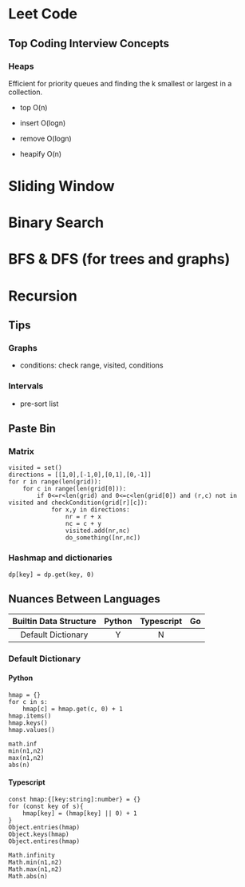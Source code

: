 # Leet Code

## Top Coding Interview Concepts

### Heaps

Efficient for priority queues and finding the k smallest or largest in a collection.

- top O(n)

- insert O(logn)

- remove O(logn)

- heapify O(n)

# Sliding Window

# Binary Search

# BFS & DFS (for trees and graphs)

# Recursion

## Tips

### Graphs

- conditions: check range, visited, conditions

### Intervals

- pre-sort list

## Paste Bin

### Matrix

```
visited = set()
directions = [[1,0],[-1,0],[0,1],[0,-1]]
for r in range(len(grid)):
	for c in range(len(grid[0])):
		if 0<=r<len(grid) and 0<=c<len(grid[0]) and (r,c) not in visited and checkCondition(grid[r][c]):
			for x,y in directions:
				nr = r + x
				nc = c + y
				visited.add(nr,nc)
				do_something([nr,nc])
```

### Hashmap and dictionaries

```
dp[key] = dp.get(key, 0)
```

## Nuances Between Languages

| Builtin Data Structure | Python | Typescript | Go  |
| :--------------------: | :----: | :--------: | :-: |
|   Default Dictionary   |   Y    |     N      |     |

### Default Dictionary

#### Python

```
hmap = {}
for c in s:
	hmap[c] = hmap.get(c, 0) + 1
hmap.items()
hmap.keys()
hmap.values()
```

```
math.inf
min(n1,n2)
max(n1,n2)
abs(n)
```

#### Typescript

```
const hmap:{[key:string]:number} = {}
for (const key of s){
	hmap[key] = (hmap[key] || 0) + 1
}
Object.entries(hmap)
Object.keys(hmap)
Object.entires(hmap)
```

```
Math.infinity
Math.min(n1,n2)
Math.max(n1,n2)
Math.abs(n)
```
